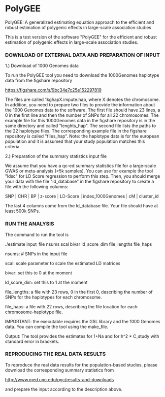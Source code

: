 # PolyGEE
PolyGEE: A generalized estimating equation approach to the efficient and robust estimation of polygenic effects in large-scale association studies


This is a test version of the software "PolyGEE" for the efficient and robust estimation of polygenic effects in large-scale association studies.


### DOWNLOAD OF EXTERNAL DATA AND PREPARATION OF INPUT

1.) Download of 1000 Genomes data

To run the PolyGEE tool you need to download the 1000Genomes haplotype data from the figshare repository

https://figshare.com/s/9bc34e7c25e152297819

The files are called 1kghapX.impute.hap, where X denotes the chromosome. In addition, you need to prepare two files to provide the information about the 1000 Genomes data to the software. The first file should have 23 lines, a 0 in the first line and then the number of SNPs for all 22 chromosomes. The example file for this 1000Genomes data in the figshare repository is in the same directory and called "lenghts_hap". The second file lists the paths to the 22 haplotype files. The corresponding example file in the figshare repository is called "files_hap". Note: the haplotype data is for the european population and it is assumed that your study population matches this criteria.

2.) Preparation of the summary statistics input file

We assume that you have a qc-ed summary statistics file for a large-scale GWAS or meta-analysis (>5k samples). You can use for example the tool "ldsc" for LD Score regression to perform this step. 
Then, you should merge your data with the file "ld_database" in the figshare repository to create a file with the following columns:

SNP | CHR | BP | z-score | LD-Score | index_1000Genomes | cM | cluster_id

The last 4 columns come from the ld_database file. Your file should have at least 500k SNPs.


### RUN THE ANALYSIS

The command to run the tool is

./estimate input_file nsums scal bivar ld_score_dim file_lengths file_haps



nsums: # SNPs in the input file

scal: scale parameter to scale the estimated LD matrices

bivar: set this to 0 at the moment

ld_score_dim: set this to 1 at the moment

file_lengths: a file with 23 rows, 0 in the first 0, describing the number of SNPs for the haplotypes for each chromosome.

file_haps: a file with 22 rows, describing the file location for each chromosome-haplotype file. 



IMPORTANT: the executable requires the GSL library and the 1000 Genomes data. You can compile the tool using the make_file.

Output: The tool provides the estimates for 1+Na and for h^2 * C_study with standard error in brackets.

### REPRODUCING THE REAL DATA RESULTS

To reproduce the real data results for the population-based studies, please download the corresponding summary statistics from

http://www.med.unc.edu/pgc/results-and-downloads

and prepare the input according to the description above.
